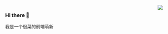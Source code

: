 <img align="right" src="https://github-readme-stats.vercel.app/api?username=zkl2333&show_icons=true&icon_color=805AD5&text_color=718096&bg_color=ffffff&hide_title=true" />

### Hi there 👋

我是一个很菜的前端萌新
